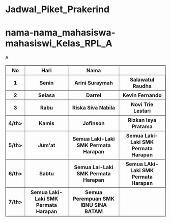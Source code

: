# Jadwal_Piket_Prakerind
# nama-nama_mahasiswa-mahasiswi_Kelas_RPL_A
<!DOCTYPE html>
<html>
<head>
    
<title>Jadwal Piket Prakerind</title>
</head>
<body>
<table border="1">
<tr>
  <th>No</th>
  <th>Hari</th>
  <th>Nama</th>
</tr>
   <tr>
      <th>1</th>
      <th>Senin</th>
      <th>Arini Suraymah</th>
      <th>Salawatul Raudha</th>
</tr>
   <tr>
      <th>2</th>
      <th>Selasa</th>
      <th>Darrel</th>
      <th>Kevin Fernando</th>
</tr>
   <tr>
      <th>3</th>A
      <th>Rabu</th>
      <th>Riska Siva Nabila</th>
      <th>Novi Trie Lestari</th>    
</tr>
   <tr>
      <th>4/th>
      <th>Kamis</th>
      <th>Jofinson</th>
      <th>Rizkan Isya Pratama</th>
</tr>
   <tr>
      <th>5/th>
      <th>Jum'at</th>
      <th>Semua Laki-Laki SMK Permata Harapan</th>
      <th>Semua Laki-Laki SMK Permata Harapan</th>
</tr>
   <tr>
      <th>6/th>
      <th>Sabtu</th>
      <th>Semua Lai-Laki SMK Permata Harapan</th>
      <th>Semua LAki-Laki SMK Permata Harapan</th>
</tr>
   <tr>
      <th>7/th>
      <th>Semua Laki-Laki SMK Permata Harapan</th>
      <th>Semua Perempuan SMK IBNU SINA BATAM</th>
</tr>
   
 </html>
